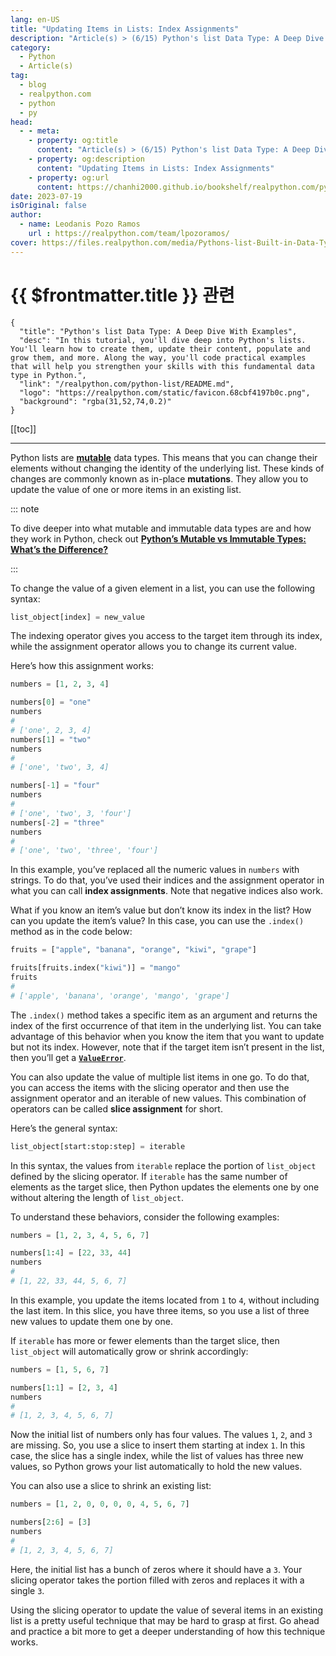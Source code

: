 ```yaml
---
lang: en-US
title: "Updating Items in Lists: Index Assignments"
description: "Article(s) > (6/15) Python's list Data Type: A Deep Dive With Examples"
category:
  - Python
  - Article(s)
tag:
  - blog
  - realpython.com
  - python
  - py
head:
  - - meta:
    - property: og:title
      content: "Article(s) > (6/15) Python's list Data Type: A Deep Dive With Examples"
    - property: og:description
      content: "Updating Items in Lists: Index Assignments"
    - property: og:url
      content: https://chanhi2000.github.io/bookshelf/realpython.com/python-list/updating-items-in-lists-index-assignments.html
date: 2023-07-19
isOriginal: false
author:
  - name: Leodanis Pozo Ramos
    url : https://realpython.com/team/lpozoramos/
cover: https://files.realpython.com/media/Pythons-list-Built-in-Data-Type-A-Deep-Dive-With-Examples_Watermarked.1f6291ed72f5.jpg
---
```


# {{ $frontmatter.title }} 관련

```component VPCard
{
  "title": "Python's list Data Type: A Deep Dive With Examples",
  "desc": "In this tutorial, you'll dive deep into Python's lists. You'll learn how to create them, update their content, populate and grow them, and more. Along the way, you'll code practical examples that will help you strengthen your skills with this fundamental data type in Python.",
  "link": "/realpython.com/python-list/README.md",
  "logo": "https://realpython.com/static/favicon.68cbf4197b0c.png",
  "background": "rgba(31,52,74,0.2)"
}
```

[[toc]]

---

<SiteInfo
  name="Python's list Data Type: A Deep Dive With Examples"
  desc="In this tutorial, you'll dive deep into Python's lists. You'll learn how to create them, update their content, populate and grow them, and more. Along the way, you'll code practical examples that will help you strengthen your skills with this fundamental data type in Python."
  url="https://realpython.com/python-list#updating-items-in-lists-index-assignments"
  logo="https://realpython.com/static/favicon.68cbf4197b0c.png"
  preview="https://files.realpython.com/media/Pythons-list-Built-in-Data-Type-A-Deep-Dive-With-Examples_Watermarked.1f6291ed72f5.jpg"/>

Python lists are [**mutable**](https://realpython.com/python-mutable-vs-immutable-types.md#lists) data types. This means that you can change their elements without changing the identity of the underlying list. These kinds of changes are commonly known as in-place **mutations**. They allow you to update the value of one or more items in an existing list.

::: note

To dive deeper into what mutable and immutable data types are and how they work in Python, check out [**Python’s Mutable vs Immutable Types: What’s the Difference?**](/realpython.com/python-mutable-vs-immutable-types.md)

:::

To change the value of a given element in a list, you can use the following syntax:

```py
list_object[index] = new_value
```

The indexing operator gives you access to the target item through its index, while the assignment operator allows you to change its current value.

Here’s how this assignment works:

```py
numbers = [1, 2, 3, 4]

numbers[0] = "one"
numbers
# 
# ['one', 2, 3, 4]
numbers[1] = "two"
numbers
# 
# ['one', 'two', 3, 4]

numbers[-1] = "four"
numbers
# 
# ['one', 'two', 3, 'four']
numbers[-2] = "three"
numbers
# 
# ['one', 'two', 'three', 'four']
```

In this example, you’ve replaced all the numeric values in `numbers` with strings. To do that, you’ve used their indices and the assignment operator in what you can call **index assignments**. Note that negative indices also work.

What if you know an item’s value but don’t know its index in the list? How can you update the item’s value? In this case, you can use the `.index()` method as in the code below:

```py
fruits = ["apple", "banana", "orange", "kiwi", "grape"]

fruits[fruits.index("kiwi")] = "mango"
fruits
# 
# ['apple', 'banana', 'orange', 'mango', 'grape']
```

The `.index()` method takes a specific item as an argument and returns the index of the first occurrence of that item in the underlying list. You can take advantage of this behavior when you know the item that you want to update but not its index. However, note that if the target item isn’t present in the list, then you’ll get a [**`ValueError`**](/realpython.com/python-traceback.md#valueerror).

You can also update the value of multiple list items in one go. To do that, you can access the items with the slicing operator and then use the assignment operator and an iterable of new values. This combination of operators can be called **slice assignment** for short.

Here’s the general syntax:

```py
list_object[start:stop:step] = iterable
```

In this syntax, the values from `iterable` replace the portion of `list_object` defined by the slicing operator. If `iterable` has the same number of elements as the target slice, then Python updates the elements one by one without altering the length of `list_object`.

To understand these behaviors, consider the following examples:

```py
numbers = [1, 2, 3, 4, 5, 6, 7]

numbers[1:4] = [22, 33, 44]
numbers
# 
# [1, 22, 33, 44, 5, 6, 7]
```

In this example, you update the items located from `1` to `4`, without including the last item. In this slice, you have three items, so you use a list of three new values to update them one by one.

If `iterable` has more or fewer elements than the target slice, then `list_object` will automatically grow or shrink accordingly:

```py
numbers = [1, 5, 6, 7]

numbers[1:1] = [2, 3, 4]
numbers
# 
# [1, 2, 3, 4, 5, 6, 7]
```

Now the initial list of numbers only has four values. The values `1`, `2`, and `3` are missing. So, you use a slice to insert them starting at index `1`. In this case, the slice has a single index, while the list of values has three new values, so Python grows your list automatically to hold the new values.

You can also use a slice to shrink an existing list:

```py
numbers = [1, 2, 0, 0, 0, 0, 4, 5, 6, 7]

numbers[2:6] = [3]
numbers
# 
# [1, 2, 3, 4, 5, 6, 7]
```

Here, the initial list has a bunch of zeros where it should have a `3`. Your slicing operator takes the portion filled with zeros and replaces it with a single `3`.

Using the slicing operator to update the value of several items in an existing list is a pretty useful technique that may be hard to grasp at first. Go ahead and practice a bit more to get a deeper understanding of how this technique works.
